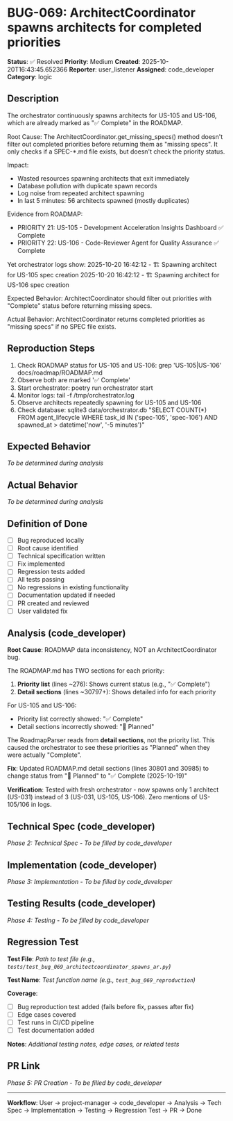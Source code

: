 # BUG-069: ArchitectCoordinator spawns architects for completed priorities

**Status**: ✅ Resolved
**Priority**: Medium
**Created**: 2025-10-20T16:43:45.652366
**Reporter**: user_listener
**Assigned**: code_developer
**Category**: logic

## Description

The orchestrator continuously spawns architects for US-105 and US-106, which are already marked as "✅ Complete" in the ROADMAP.

Root Cause:
The ArchitectCoordinator.get_missing_specs() method doesn't filter out completed priorities before returning them as "missing specs". It only checks if a SPEC-*.md file exists, but doesn't check the priority status.

Impact:
- Wasted resources spawning architects that exit immediately
- Database pollution with duplicate spawn records
- Log noise from repeated architect spawning
- In last 5 minutes: 56 architects spawned (mostly duplicates)

Evidence from ROADMAP:
- PRIORITY 21: US-105 - Development Acceleration Insights Dashboard ✅ Complete
- PRIORITY 22: US-106 - Code-Reviewer Agent for Quality Assurance ✅ Complete

Yet orchestrator logs show:
2025-10-20 16:42:12 - 🏗️  Spawning architect for US-105 spec creation
2025-10-20 16:42:12 - 🏗️  Spawning architect for US-106 spec creation

Expected Behavior:
ArchitectCoordinator should filter out priorities with "Complete" status before returning missing specs.

Actual Behavior:
ArchitectCoordinator returns completed priorities as "missing specs" if no SPEC file exists.

## Reproduction Steps

1. Check ROADMAP status for US-105 and US-106: grep 'US-105\|US-106' docs/roadmap/ROADMAP.md
2. Observe both are marked '✅ Complete'
3. Start orchestrator: poetry run orchestrator start
4. Monitor logs: tail -f /tmp/orchestrator.log
5. Observe architects repeatedly spawning for US-105 and US-106
6. Check database: sqlite3 data/orchestrator.db "SELECT COUNT(*) FROM agent_lifecycle WHERE task_id IN ('spec-105', 'spec-106') AND spawned_at > datetime('now', '-5 minutes')"

## Expected Behavior

_To be determined during analysis_

## Actual Behavior

_To be determined during analysis_

## Definition of Done

- [ ] Bug reproduced locally
- [ ] Root cause identified
- [ ] Technical specification written
- [ ] Fix implemented
- [ ] Regression tests added
- [ ] All tests passing
- [ ] No regressions in existing functionality
- [ ] Documentation updated if needed
- [ ] PR created and reviewed
- [ ] User validated fix

## Analysis (code_developer)

**Root Cause**: ROADMAP data inconsistency, NOT an ArchitectCoordinator bug.

The ROADMAP.md has TWO sections for each priority:
1. **Priority list** (lines ~276): Shows current status (e.g., "✅ Complete")
2. **Detail sections** (lines ~30797+): Shows detailed info for each priority

For US-105 and US-106:
- Priority list correctly showed: "✅ Complete"
- Detail sections incorrectly showed: "📝 Planned"

The RoadmapParser reads from **detail sections**, not the priority list. This caused the orchestrator to see these priorities as "Planned" when they were actually "Complete".

**Fix**: Updated ROADMAP.md detail sections (lines 30801 and 30985) to change status from "📝 Planned" to "✅ Complete (2025-10-19)"

**Verification**: Tested with fresh orchestrator - now spawns only 1 architect (US-031) instead of 3 (US-031, US-105, US-106). Zero mentions of US-105/106 in logs.

## Technical Spec (code_developer)

_Phase 2: Technical Spec - To be filled by code_developer_

## Implementation (code_developer)

_Phase 3: Implementation - To be filled by code_developer_

## Testing Results (code_developer)

_Phase 4: Testing - To be filled by code_developer_

## Regression Test

**Test File**: _Path to test file (e.g., `tests/test_bug_069_architectcoordinator_spawns_ar.py`)_

**Test Name**: _Test function name (e.g., `test_bug_069_reproduction`)_

**Coverage**:
- [ ] Bug reproduction test added (fails before fix, passes after fix)
- [ ] Edge cases covered
- [ ] Test runs in CI/CD pipeline
- [ ] Test documentation added

**Notes**: _Additional testing notes, edge cases, or related tests_

## PR Link

_Phase 5: PR Creation - To be filled by code_developer_

---

**Workflow**: User → project-manager → code_developer → Analysis → Tech Spec → Implementation → Testing → Regression Test → PR → Done
